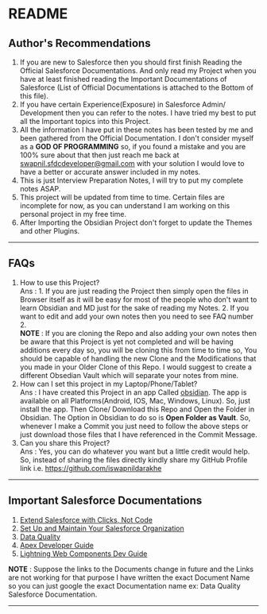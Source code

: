 # README

## Author's Recommendations

1. If you are new to Salesforce then you should first finish Reading the Official Salesforce Documentations. And only read my Project when you have at least finished reading the Important Documentations of Salesforce (List of Official Documentations is attached to the Bottom of this file).
2. If you have certain Experience(Exposure) in Salesforce Admin/ Development then you can refer to the notes. I have tried my best to put all the Important topics into this Project.
3. All the information I have put in these notes has been tested by me and been gathered from the Official Documentation. I don't consider myself as a **GOD OF PROGRAMMING** so, if you found a mistake and you are 100% sure about that then just reach me back at [swapnil.sfdcdeveloper@gmail.com](mailto:swapnil.sfdcdeveloper@gmail.com)  with your solution I would love to have a better or accurate answer included in my notes.
4. This is just Interview Preparation Notes, I will try to put my complete notes ASAP.
5. This project will be updated from time to time. Certain files are incomplete for now, as you can understand I am working on this personal project in my free time.
6. After Importing the Obsidian Project don't forget to update the Themes and other Plugins.
______

## FAQs
1. How to use this Project? <br/>
	Ans : 
		1. If you are just reading the Project then simply open the files in Browser itself as it will be easy for most of the people who don't want to learn Obsidian and MD just for the sake of reading my Notes.
		2. If you want to edit and add your own notes then you need to see FAQ number 2. <br/>
	**NOTE** : If you are cloning the Repo and also adding your own notes then be aware that this Project is yet not completed and will be having additions every day so, you will be cloning this from time to time so, You should be capable of handling the new Clone and the Modifications that you made in your Older Clone of this Repo. I would suggest to create a different Obsedian Vault which will separate your notes from mine.
2. How can I set this project in my Laptop/Phone/Tablet? <br/>
   Ans : I have created this Project in an app Called [obsidian](https://obsidian.md/). The app is available on all Platforms(Android, IOS, Mac, Windows, Linux). So, just install the app. Then Clone/ Download this Repo and Open the Folder in Obsidian. The Option in Obsidian to do so is **Open Folder as Vault**.
   So, whenever I make a Commit you just need to follow the above steps or just download those files that I have referenced in the Commit Message.
3. Can you share this Project? <br/>
   Ans : Yes, you can do whatever you want but a little credit would help. So, instead of sharing the files directly kindly share my GitHub Profile link i.e. https://github.com/iswapnildarakhe

____
## Important Salesforce Documentations
1. [Extend Salesforce with Clicks, Not Code](https://help.salesforce.com/s/articleView?language=en_US&id=sf.extend_click_intro.htm&type=5)
2. [Set Up and Maintain Your Salesforce Organization](https://help.salesforce.com/s/articleView?language=en_US&id=sf.setup_overview.htm&type=5)
3. [Data Quality](https://help.salesforce.com/s/articleView?id=sf.data_quality.htm&type=5)
4. [Apex Developer Guide](https://developer.salesforce.com/docs/atlas.en-us.apexcode.meta/apexcode/apex_dev_guide.htm)
5. [Lightning Web Components Dev Guide](https://developer.salesforce.com/docs/component-library/documentation/en/lwc) <br/>

**NOTE** : Suppose the links to the Documents change in future and the Links are not working for that purpose I have written the exact Document Name so you can just google the exact Documentation name ex: Data Quality Salesforce Documentation.
____
